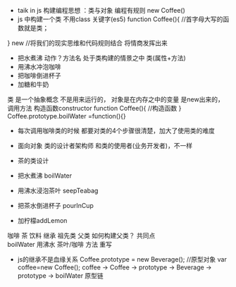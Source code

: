 - taik in js 构建编程思想 ：类与对象
编程有规则
new Coffee()
- js 中构建一个类 不用class 关键字(es5)
function Coffee(){   //首字母大写的函数就是类；

}
new //将我们的现实思维和代码规则结合 将情商发挥出来
- 把水煮沸    动作？方法名  处于类构建的情景之中 类(属性+方法)
- 用沸水冲泡咖啡
- 把咖啡倒进杯子
- 加糖和牛奶

类 是一个抽象概念 不是用来运行的， 对象是在内存之中的变量 是new出来的，
调用方法 构造函数constructor
function Coffee(){
    //构造函数
}
Coffee.prototype.boilWater =function(){}
- 每次调用咖啡类的时候 都要对类的4个步骤很清楚，加大了使用类的难度
- 面向对象 
  类的设计者架构师 和类的使用者(业务开发者)，不一样

- 茶的类设计
 - 把水煮沸  boilWater
 - 用沸水浸泡茶叶   seepTeabag
 - 把茶水倒进杯子    pourInCup
 - 加柠檬addLemon

咖啡 茶  饮料 继承
祖先类 父类 如何构建父类？ 
 共同点   
 boilWater 
     用沸水 茶叶/咖啡
     方法   重写

- js的继承不是血缘关系
Coffee.prototype = new Beverage(); //原型对象
var coffee=new Coffee();
coffee -> Coffee -> prototype -> Beverage -> prototype -> boilWater 原型链
